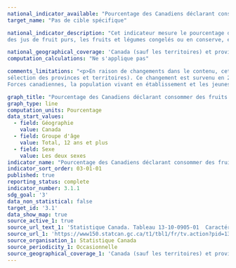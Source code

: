 ```yaml
---
national_indicator_available: "Pourcentage des Canadiens déclarant consommer des fruits et des légumes au moins 5 fois par jour"
target_name: "Pas de cible spécifique"

national_indicator_description: "Cet indicateur mesure le pourcentage des Canadiens déclarant consommer des fruits et des légumes au moins 5 fois par jour. Cela inclut 
des jus de fruit purs, les fruits et légumes congelés ou en conserve, et les fruits séchés, mais exclut les pommes de terre frites."

national_geographical_coverage: 'Canada (sauf les territoires) et provinces' 
computation_calculations: "Ne s'applique pas"

comments_limitations: "<p>En raison de changements dans le contenu, cet indicateur provient maintenant de données recueillies d'un module de contenu optionnel (basé sur la 
sélection des provinces et territoires). Ce changement est survenu en 2018. <br><br>L'enquête vise la population âgée de 12 ans et plus vivant dans les dix provinces et les trois territoires. Sont exclus du champ de l'enquête les personnes vivant dans les réserves et autres peuplements autochtones des provinces, les membres à temps plein des 
Forces canadiennes, la population vivant en établissement et les jeunes âgés de 12 à 17 ans demeurant dans des foyers d'accueil, et les personnes vivant dans les régions sociosanitaires : Région du Nunavik et Région des Terres-Cries-de-la-Baie-James au Québec. Ensemble, ces exclusions représentent moins de 3 % de la population canadienne âgée de 12 ans et plus.</p>"

graph_title: "Pourcentage des Canadiens déclarant consommer des fruits et des légumes au moins 5 fois par jour"
graph_type: line
computation_units: Pourcentage
data_start_values:
  - field: Géographie
    value: Canada
  - field: Groupe d'âge
    value: Total, 12 ans et plus
  - field: Sexe
    value: Les deux sexes
indicator_name: "Pourcentage des Canadiens déclarant consommer des fruits et des légumes au moins 5 fois par jour"
indicator_sort_order: 03-01-01
published: true
reporting_status: complete
indicator_number: 3.1.1
sdg_goal: '3'
data_non_statistical: false
target_id: '3.1'
data_show_map: true
source_active_1: true
source_url_text_1: 'Statistique Canada. Tableau 13-10-0905-01  Caractéristiques de la santé, estimations annuelles'
source_url_1: 'https://www150.statcan.gc.ca/t1/tbl1/fr/tv.action?pid=1310090501'
source_organisation_1: Statistique Canada
source_periodicity_1: Occasionnelle
source_geographical_coverage_1: 'Canada (sauf les territoires) et provinces'
---
```

